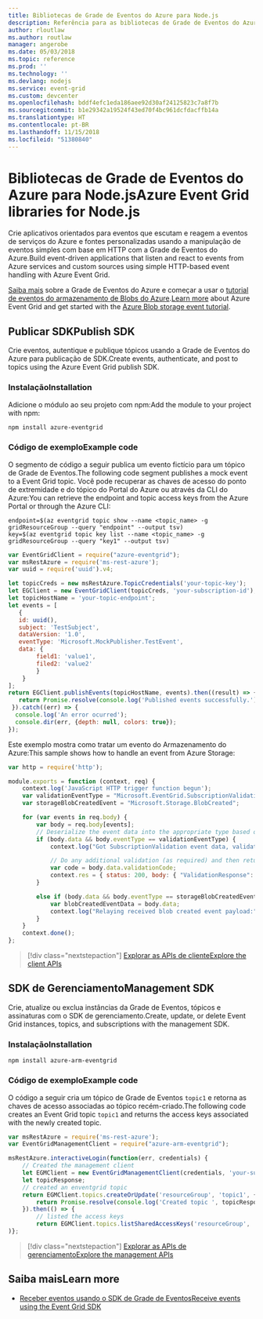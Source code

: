 ```yaml
---
title: Bibliotecas de Grade de Eventos do Azure para Node.js
description: Referência para as bibliotecas de Grade de Eventos do Azure para Node.js
author: rloutlaw
ms.author: routlaw
manager: angerobe
ms.date: 05/03/2018
ms.topic: reference
ms.prod: ''
ms.technology: ''
ms.devlang: nodejs
ms.service: event-grid
ms.custom: devcenter
ms.openlocfilehash: bddf4efc1eda186aee92d30af24125823c7a8f7b
ms.sourcegitcommit: b1e29342a19524f43ed70f4bc961dcfdacffb14a
ms.translationtype: HT
ms.contentlocale: pt-BR
ms.lasthandoff: 11/15/2018
ms.locfileid: "51380840"
---
```

# <a name="azure-event-grid-libraries-for-nodejs"></a><span data-ttu-id="f698d-103">Bibliotecas de Grade de Eventos do Azure para Node.js</span><span class="sxs-lookup"><span data-stu-id="f698d-103">Azure Event Grid libraries for Node.js</span></span>

<span data-ttu-id="f698d-104">Crie aplicativos orientados para eventos que escutam e reagem a eventos de serviços do Azure e fontes personalizadas usando a manipulação de eventos simples com base em HTTP com a Grade de Eventos do Azure.</span><span class="sxs-lookup"><span data-stu-id="f698d-104">Build event-driven applications that listen and react to events from Azure services and custom sources using simple HTTP-based event handling with Azure Event Grid.</span></span>

<span data-ttu-id="f698d-105">[Saiba mais](/azure/event-grid/overview) sobre a Grade de Eventos do Azure e começar a usar o [tutorial de eventos do armazenamento de Blobs do Azure](/azure/storage/blobs/storage-blob-event-quickstart).</span><span class="sxs-lookup"><span data-stu-id="f698d-105">[Learn more](/azure/event-grid/overview) about Azure Event Grid and get started with the [Azure Blob storage event tutorial](/azure/storage/blobs/storage-blob-event-quickstart).</span></span> 

## <a name="publish-sdk"></a><span data-ttu-id="f698d-106">Publicar SDK</span><span class="sxs-lookup"><span data-stu-id="f698d-106">Publish SDK</span></span>

<span data-ttu-id="f698d-107">Crie eventos, autentique e publique tópicos usando a Grade de Eventos do Azure para publicação de SDK.</span><span class="sxs-lookup"><span data-stu-id="f698d-107">Create events, authenticate, and post to topics using the Azure Event Grid publish SDK.</span></span>

### <a name="installation"></a><span data-ttu-id="f698d-108">Instalação</span><span class="sxs-lookup"><span data-stu-id="f698d-108">Installation</span></span>

<span data-ttu-id="f698d-109">Adicione o módulo ao seu projeto com npm:</span><span class="sxs-lookup"><span data-stu-id="f698d-109">Add the module to your project with npm:</span></span>

```bash
npm install azure-eventgrid
```

### <a name="example-code"></a><span data-ttu-id="f698d-110">Código de exemplo</span><span class="sxs-lookup"><span data-stu-id="f698d-110">Example code</span></span>

<span data-ttu-id="f698d-111">O segmento de código a seguir publica um evento fictício para um tópico de Grade de Eventos.</span><span class="sxs-lookup"><span data-stu-id="f698d-111">The following code segment publishes a mock event to a Event Grid topic.</span></span> <span data-ttu-id="f698d-112">Você pode recuperar as chaves de acesso do ponto de extremidade e do tópico do Portal do Azure ou através da CLI do Azure:</span><span class="sxs-lookup"><span data-stu-id="f698d-112">You can retrieve the endpoint and topic access keys from the Azure Portal or through the Azure CLI:</span></span>

```azurecli-interactive
endpoint=$(az eventgrid topic show --name <topic_name> -g gridResourceGroup --query "endpoint" --output tsv)
key=$(az eventgrid topic key list --name <topic_name> -g gridResourceGroup --query "key1" --output tsv)
```

```javascript
var EventGridClient = require("azure-eventgrid");
var msRestAzure = require('ms-rest-azure');
var uuid = require('uuid').v4;

let topicCreds = new msRestAzure.TopicCredentials('your-topic-key');
let EGClient = new EventGridClient(topicCreds, 'your-subscription-id');
let topicHostName = 'your-topic-endpoint';
let events = [
   {
   id: uuid(),
   subject: 'TestSubject',
   dataVersion: '1.0',
   eventType: 'Microsoft.MockPublisher.TestEvent',
   data: {
        field1: 'value1',
        filed2: 'value2'
        }
    }
];
return EGClient.publishEvents(topicHostName, events).then((result) => {
   return Promise.resolve(console.log('Published events successfully.'));
 }).catch((err) => {
  console.log('An error ocurred');
  console.dir(err, {depth: null, colors: true});
});
```

<span data-ttu-id="f698d-113">Este exemplo mostra como tratar um evento do Armazenamento do Azure:</span><span class="sxs-lookup"><span data-stu-id="f698d-113">This sample shows how to handle an event from Azure Storage:</span></span>

```javascript
var http = require('http');

module.exports = function (context, req) {
    context.log('JavaScript HTTP trigger function begun');
    var validationEventType = "Microsoft.EventGrid.SubscriptionValidationEvent";
    var storageBlobCreatedEvent = "Microsoft.Storage.BlobCreated";

    for (var events in req.body) {
        var body = req.body[events];
        // Deserialize the event data into the appropriate type based on event type  
        if (body.data && body.eventType == validationEventType) {
            context.log("Got SubscriptionValidation event data, validation code: " + body.data.validationCode + " topic: " + body.topic);

            // Do any additional validation (as required) and then return back the below response
            var code = body.data.validationCode;
            context.res = { status: 200, body: { "ValidationResponse": code } };
        }

        else if (body.data && body.eventType == storageBlobCreatedEvent) {
            var blobCreatedEventData = body.data;
            context.log("Relaying received blob created event payload:" + JSON.stringify(blobCreatedEventData));
        }
    }
    context.done();
};
```

> [!div class="nextstepaction"]
> [<span data-ttu-id="f698d-114">Explorar as APIs de cliente</span><span class="sxs-lookup"><span data-stu-id="f698d-114">Explore the client APIs</span></span>](/javascript/api/overview/azure/eventgrid/client)

## <a name="management-sdk"></a><span data-ttu-id="f698d-115">SDK de Gerenciamento</span><span class="sxs-lookup"><span data-stu-id="f698d-115">Management SDK</span></span>

<span data-ttu-id="f698d-116">Crie, atualize ou exclua instâncias da Grade de Eventos, tópicos e assinaturas com o SDK de gerenciamento.</span><span class="sxs-lookup"><span data-stu-id="f698d-116">Create, update, or delete Event Grid instances, topics, and subscriptions with the management SDK.</span></span>

### <a name="installation"></a><span data-ttu-id="f698d-117">Instalação</span><span class="sxs-lookup"><span data-stu-id="f698d-117">Installation</span></span>

```
npm install azure-arm-eventgrid
```

### <a name="example-code"></a><span data-ttu-id="f698d-118">Código de exemplo</span><span class="sxs-lookup"><span data-stu-id="f698d-118">Example code</span></span>

<span data-ttu-id="f698d-119">O código a seguir cria um tópico de Grade de Eventos `topic1` e retorna as chaves de acesso associadas ao tópico recém-criado.</span><span class="sxs-lookup"><span data-stu-id="f698d-119">The following code creates an Event Grid topic `topic1` and returns the access keys associated with the newly created topic.</span></span>

```javascript
var msRestAzure = require('ms-rest-azure');
var EventGridManagementClient = require("azure-arm-eventgrid");

msRestAzure.interactiveLogin(function(err, credentials) {
    // Created the management client
    let EGMClient = new EventGridManagementClient(credentials, 'your-subscription-id');
    let topicResponse;
    // created an enventgrid topic
    return EGMClient.topics.createOrUpdate('resourceGroup', 'topic1', { location: 'westus' }).then((topicResponse) => {
        return Promise.resolve(console.log('Created topic ', topicResponse));
    }).then(() => {
        // listed the access keys
        return EGMClient.topics.listSharedAccessKeys('resourceGroup', 'topic1')}
)};
```

> [!div class="nextstepaction"]
> [<span data-ttu-id="f698d-120">Explorar as APIs de gerenciamento</span><span class="sxs-lookup"><span data-stu-id="f698d-120">Explore the management APIs</span></span>](/javascript/api/overview/azure/eventgrid/management)

## <a name="learn-more"></a><span data-ttu-id="f698d-121">Saiba mais</span><span class="sxs-lookup"><span data-stu-id="f698d-121">Learn more</span></span>

- [<span data-ttu-id="f698d-122">Receber eventos usando o SDK de Grade de Eventos</span><span class="sxs-lookup"><span data-stu-id="f698d-122">Receive events using the Event Grid SDK</span></span>](/azure/event-grid/receive-events)
